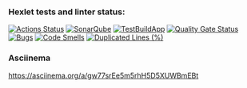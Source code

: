 ### Hexlet tests and linter status:
[![Actions Status](https://github.com/Lirk133/java-project-71/actions/workflows/hexlet-check.yml/badge.svg)](https://github.com/Lirk133/java-project-71/actions)
[![SonarQube](https://github.com/Lirk133/java-project-71/actions/workflows/build.yml/badge.svg)](https://github.com/Lirk133/java-project-71/actions/workflows/build.yml)
[![TestBuildApp](https://github.com/Lirk133/java-project-71/actions/workflows/build-run.yml/badge.svg)](https://github.com/Lirk133/java-project-71/actions/workflows/build-run.yml)
[![Quality Gate Status](https://sonarcloud.io/api/project_badges/measure?project=Lirk133_java-project-71&metric=alert_status)](https://sonarcloud.io/summary/new_code?id=Lirk133_java-project-71)
[![Bugs](https://sonarcloud.io/api/project_badges/measure?project=Lirk133_java-project-71&metric=bugs)](https://sonarcloud.io/summary/new_code?id=Lirk133_java-project-71)
[![Code Smells](https://sonarcloud.io/api/project_badges/measure?project=Lirk133_java-project-71&metric=code_smells)](https://sonarcloud.io/summary/new_code?id=Lirk133_java-project-71)
[![Duplicated Lines (%)](https://sonarcloud.io/api/project_badges/measure?project=Lirk133_java-project-71&metric=duplicated_lines_density)](https://sonarcloud.io/summary/new_code?id=Lirk133_java-project-71)



### Asciinema
https://asciinema.org/a/gw77srEe5m5rhH5D5XUWBmEBt
